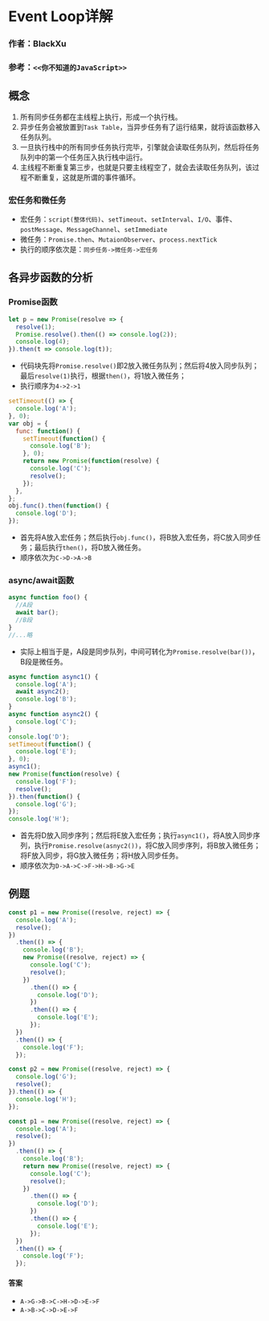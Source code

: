 # Event Loop详解
### 作者：BlackXu  
### 参考：`<<你不知道的JavaScript>> `
## 概念
1. 所有同步任务都在主线程上执行，形成一个执行栈。
2. 异步任务会被放置到`Task Table`，当异步任务有了运行结果，就将该函数移入任务队列。
3. 一旦执行栈中的所有同步任务执行完毕，引擎就会读取任务队列，然后将任务队列中的第一个任务压入执行栈中运行。
4. 主线程不断重复第三步，也就是只要主线程空了，就会去读取任务队列，该过程不断重复，这就是所谓的事件循环。

### 宏任务和微任务
- 宏任务：`script(整体代码)`、`setTimeout`、`setInterval`、`I/O`、事件、`postMessage`、`MessageChannel`、`setImmediate`
- 微任务：`Promise.then`、`MutaionObserver`、`process.nextTick`
- 执行的顺序依次是：`同步任务->微任务->宏任务`

## 各异步函数的分析
### Promise函数
```js
let p = new Promise(resolve => {
  resolve(1);
  Promise.resolve().then(() => console.log(2));
  console.log(4);
}).then(t => console.log(t));
```
- 代码块先将`Promise.resolve()`即2放入微任务队列；然后将4放入同步队列；最后`resolve(1)`执行，根据`then()`，将1放入微任务；
- 执行顺序为`4->2->1`

```js
setTimeout(() => {
  console.log('A');
}, 0);
var obj = {
  func: function() {
    setTimeout(function() {
      console.log('B');
    }, 0);
    return new Promise(function(resolve) {
      console.log('C');
      resolve();
    });
  },
};
obj.func().then(function() {
  console.log('D');
});
```

- 首先将A放入宏任务；然后执行`obj.func()`，将B放入宏任务，将C放入同步任务；最后执行`then()`，将D放入微任务。
- 顺序依次为`C->D->A->B`

### async/await函数
```js
async function foo() {
  //A段
  await bar();
  //B段
}
//...略
```

- 实际上相当于是，A段是同步队列，中间可转化为`Promise.resolve(bar())`，B段是微任务。

```js
async function async1() {
  console.log('A');
  await async2();
  console.log('B');
}
async function async2() {
  console.log('C');
}
console.log('D');
setTimeout(function() {
  console.log('E');
}, 0);
async1();
new Promise(function(resolve) {
  console.log('F');
  resolve();
}).then(function() {
  console.log('G');
});
console.log('H');
```

- 首先将D放入同步序列；然后将E放入宏任务；执行`async1()`，将A放入同步序列，执行`Promise.resolve(asnyc2())`，将C放入同步序列，将B放入微任务；将F放入同步，将G放入微任务；将H放入同步任务。
- 顺序依次为`D->A->C->F->H->B->G->E`

## 例题
```js
const p1 = new Promise((resolve, reject) => {
  console.log('A');
  resolve();
})
  .then(() => {
    console.log('B');
    new Promise((resolve, reject) => {
      console.log('C');
      resolve();
    })
      .then(() => {
        console.log('D');
      })
      .then(() => {
        console.log('E');
      });
  })
  .then(() => {
    console.log('F');
  });

const p2 = new Promise((resolve, reject) => {
  console.log('G');
  resolve();
}).then(() => {
  console.log('H');
});
```

```js
const p1 = new Promise((resolve, reject) => {
  console.log('A'); 
  resolve();
})
  .then(() => {
    console.log('B'); 
    return new Promise((resolve, reject) => {
      console.log('C'); 
      resolve();
    })
      .then(() => {
        console.log('D'); 
      })
      .then(() => {
        console.log('E'); 
      });
  })
  .then(() => {
    console.log('F'); 
  });
```

#### 答案
- `A->G->B->C->H->D->E->F`
- `A->B->C->D->E->F`